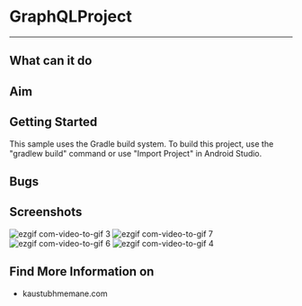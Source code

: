 # GraphQLProject
-----------------------

**What can it do**
--------------

**Aim**
---


**Getting Started**
-------------------
This sample uses the Gradle build system. To build this project, use the "gradlew build" command or use "Import Project" in Android Studio.

**Bugs**
----

**Screenshots**
---------------
![ezgif com-video-to-gif 3](https://user-images.githubusercontent.com/25395705/33102881-dd8fd248-ceec-11e7-80c9-51dc6bab494c.gif)
![ezgif com-video-to-gif 7](https://user-images.githubusercontent.com/25395705/33103712-f46b0d2a-cef1-11e7-9f13-37da17da4918.gif)
![ezgif com-video-to-gif 6](https://user-images.githubusercontent.com/25395705/33103713-f4858f92-cef1-11e7-8077-818368fe1ac7.gif)
![ezgif com-video-to-gif 4](https://user-images.githubusercontent.com/25395705/33103714-f4a0129a-cef1-11e7-816b-45b1ca4a130a.gif)


**Find More Information on**
------------------------

 - kaustubhmemane.com

